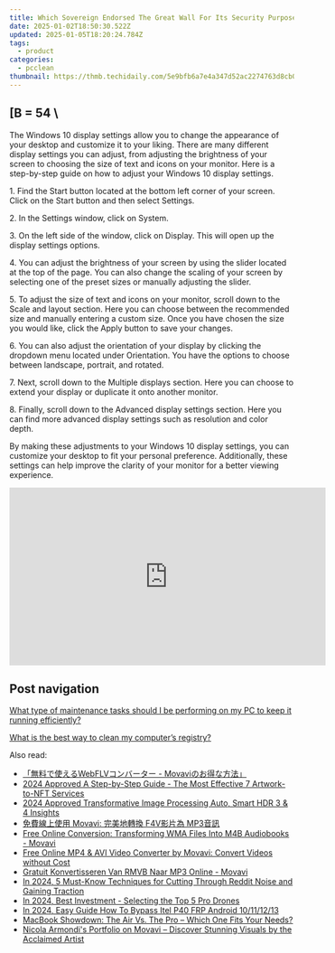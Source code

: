 ```yaml
---
title: Which Sovereign Endorsed The Great Wall For Its Security Purposes? - Analysis by YL Systems
date: 2025-01-02T18:50:30.522Z
updated: 2025-01-05T18:20:24.784Z
tags:
  - product
categories:
  - pcclean
thumbnail: https://thmb.techidaily.com/5e9bfb6a7e4a347d52ac2274763d8cb00a024229f1f3b2af38f5058bc81f8e98.jpg
---
```


## \[B = 54 \

The Windows 10 display settings allow you to change the appearance of your desktop and customize it to your liking. There are many different display settings you can adjust, from adjusting the brightness of your screen to choosing the size of text and icons on your monitor. Here is a step-by-step guide on how to adjust your Windows 10 display settings. 

1\. Find the Start button located at the bottom left corner of your screen. Click on the Start button and then select Settings.

2\. In the Settings window, click on System.

3\. On the left side of the window, click on Display. This will open up the display settings options. 

4\. You can adjust the brightness of your screen by using the slider located at the top of the page. You can also change the scaling of your screen by selecting one of the preset sizes or manually adjusting the slider.

5\. To adjust the size of text and icons on your monitor, scroll down to the Scale and layout section. Here you can choose between the recommended size and manually entering a custom size. Once you have chosen the size you would like, click the Apply button to save your changes.

6\. You can also adjust the orientation of your display by clicking the dropdown menu located under Orientation. You have the options to choose between landscape, portrait, and rotated.

7\. Next, scroll down to the Multiple displays section. Here you can choose to extend your display or duplicate it onto another monitor.

8\. Finally, scroll down to the Advanced display settings section. Here you can find more advanced display settings such as resolution and color depth. 

By making these adjustments to your Windows 10 display settings, you can customize your desktop to fit your personal preference. Additionally, these settings can help improve the clarity of your monitor for a better viewing experience.

<!-- affiliate ads begin -->
<iframe width="560" height="315" src="https://www.youtube.com/embed/GyfJUhsz_AY?si=x2HjoLX1B89oEPgZ" title="YouTube video player" frameborder="0" allow="accelerometer; autoplay; clipboard-write; encrypted-media; gyroscope; picture-in-picture; web-share" referrerpolicy="strict-origin-when-cross-origin" allowfullscreen></iframe>
<!-- affiliate ads end -->

## Post navigation

[What type of maintenance tasks should I be performing on my PC to keep it running efficiently?](https://tools.techidaily.com/pcclean/products/)

[What is the best way to clean my computer’s registry?](https://tools.techidaily.com/pcclean/products/)

<ins class="adsbygoogle"
     style="display:block"
     data-ad-format="autorelaxed"
     data-ad-client="ca-pub-7571918770474297"
     data-ad-slot="1223367746"></ins>

<ins class="adsbygoogle"
     style="display:block"
     data-ad-client="ca-pub-7571918770474297"
     data-ad-slot="8358498916"
     data-ad-format="auto"
     data-full-width-responsive="true"></ins>

<span class="atpl-alsoreadstyle">Also read:</span>
<div><ul>
<li><a href="https://discover-able.techidaily.com/webflv-movavi/"><u>「無料で使えるWebFLVコンバーター - Movaviのお得な方法」</u></a></li>
<li><a href="https://fox-info.techidaily.com/2024-approved-a-step-by-step-guide-the-most-effective-7-artwork-to-nft-services/"><u>2024 Approved A Step-by-Step Guide - The Most Effective 7 Artwork-to-NFT Services</u></a></li>
<li><a href="https://some-skills.techidaily.com/2024-approved-transformative-image-processing-auto-smart-hdr-3-and-4-insights/"><u>2024 Approved Transformative Image Processing Auto, Smart HDR 3 & 4 Insights</u></a></li>
<li><a href="https://discover-able.techidaily.com/movavi-f4v-mp3/"><u>免費線上使用 Movavi: 完美地轉換 F4V影片為 MP3音訊</u></a></li>
<li><a href="https://discover-able.techidaily.com/free-online-conversion-transforming-wma-files-into-m4b-audiobooks-movavi/"><u>Free Online Conversion: Transforming WMA Files Into M4B Audiobooks - Movavi</u></a></li>
<li><a href="https://win11-tips.techidaily.com/free-online-mp4-and-avi-video-converter-by-movavi-convert-videos-without-cost/"><u>Free Online MP4 & AVI Video Converter by Movavi: Convert Videos without Cost</u></a></li>
<li><a href="https://discover-able.techidaily.com/gratuit-konvertisseren-van-rmvb-naar-mp3-online-movavi/"><u>Gratuit Konvertisseren Van RMVB Naar MP3 Online - Movavi</u></a></li>
<li><a href="https://extra-information.techidaily.com/in-2024-5-must-know-techniques-for-cutting-through-reddit-noise-and-gaining-traction/"><u>In 2024, 5 Must-Know Techniques for Cutting Through Reddit Noise and Gaining Traction</u></a></li>
<li><a href="https://fox-friendly.techidaily.com/in-2024-best-investment-selecting-the-top-5-pro-drones/"><u>In 2024, Best Investment - Selecting the Top 5 Pro Drones</u></a></li>
<li><a href="https://bypass-frp.techidaily.com/in-2024-easy-guide-how-to-bypass-itel-p40-frp-android-10111213-by-drfone-android/"><u>In 2024, Easy Guide How To Bypass Itel P40 FRP Android 10/11/12/13</u></a></li>
<li><a href="https://buynow-marvelous.techidaily.com/macbook-showdown-the-air-vs-the-pro-which-one-fits-your-needs/"><u>MacBook Showdown: The Air Vs. The Pro – Which One Fits Your Needs?</u></a></li>
<li><a href="https://discover-able.techidaily.com/nicola-armondis-portfolio-on-movavi-discover-stunning-visuals-by-the-acclaimed-artist/"><u>Nicola Armondi's Portfolio on Movavi – Discover Stunning Visuals by the Acclaimed Artist</u></a></li>
</ul></div>

